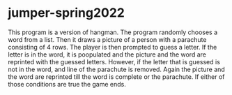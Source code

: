 # jumper-spring2022

This program is a version of hangman. The program randomly chooses a word from a list. Then it draws a picture of a person with a parachute consisting of 4 rows. The player is then prompted to guess a letter. If the letter is in the word, it is poopulated and the picture and the word are reprinted with the guessed letters. However, if the letter that is guessed is not in the word, and line of the parachute is removed. Again the picture and the word are reprinted till the word is complete or the parachute. If either of those conditions are true the game ends.
